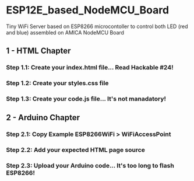 # ESP12E_based_NodeMCU_Board
Tiny WiFi Server based on ESP8266 microcontoller to control both LED (red and blue) assembled on AMICA NodeMCU Board


## 1 - HTML Chapter
### Step 1.1: Create your index.html file... Read Hackable #24!
### Step 1.2: Create your styles.css file
### Step 1.3: Create your code.js file... It's not manadatory!

## 2 - Arduino Chapter
### Step 2.1: Copy Example ESP8266WiFi > WiFiAccessPoint
### Step 2.2: Add your expected HTML page source
### Step 2.3: Upload your Arduino code... It's too long to flash ESP8266!
